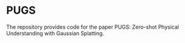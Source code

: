 # PUGS
The repository provides code for the paper PUGS: Zero-shot Physical Understanding with Gaussian Splatting.
